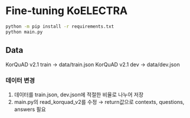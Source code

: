 # Fine-tuning KoELECTRA

```bash
python -m pip install -r requirements.txt
python main.py
```

## Data

KorQuAD v2.1 train → data/train.json
KorQuAD v2.1 dev → data/dev.json

### 데이터 변경

1. 데이터를 train.json, dev.json에 적절한 비율로 나누어 저장
2. main.py의 read_korquad_v2를 수정
→ return값으로 contexts, questions, answers 필요
